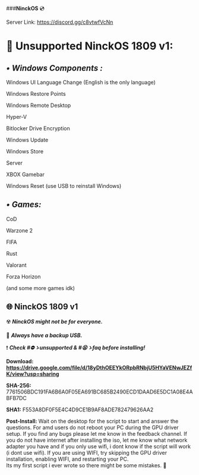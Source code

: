 ###**NinckOS** 💿


Server Link: https://discord.gg/c8vtwfVcNn

# **🚫 Unsupported NinckOS 1809 v1:**


 ## ***• Windows Components :***
Windows UI Language Change (English is the only language)

Windows Restore Points

Windows Remote Desktop

Hyper-V

Bitlocker Drive Encryption

Windows Update

Windows Store

Server

XBOX Gamebar

Windows Reset (use USB to reinstall Windows)


## ***• Games:***

CoD

Warzone 2

FIFA 

Rust

Valorant

Forza Horizon 

(and some more games idk)


## **:globe_with_meridians: __NinckOS 1809 v1__**
:radioactive:   **_NinckOS might not be for everyone._**

:floppy_disk:   **_Always have a backup USB._**

:exclamation:   **_Check #⛔ゝunsupported & #😫ゝfaq before installing!_**

**Download:**
**https://drive.google.com/file/d/18yDthOEEYkORpbRNbjU5HYaVENwJEZfK/view?usp=sharing**

**SHA-256:**    7761506BDC191FA6B6A0F05EA691BC685B2490ECD1DAAD6E5DC1A08E4ABFB7DC

**SHA1:**        F553A8DF0F5E4C4D9CE1B9AF8ADE782479626AA2

**__Post-Install:__**
Wait on the desktop for the script to start and answer the questions.
For amd users do not reboot your PC during the GPU driver setup.
If you find any bugs please let me know in the feedback channel. 
If you do not have internet after installing the iso, let me know what network adapter you have and if you only use wifi, i dont know if the script will work (i dont use wifi).
If you are using WIFI, try skipping the GPU driver installation, enabling WIFI, and restarting your PC.  
Its my first script i ever wrote so there might be some mistakes.
🥰
